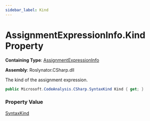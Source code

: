 ```yaml
---
sidebar_label: Kind
---
```


# AssignmentExpressionInfo\.Kind Property

**Containing Type**: [AssignmentExpressionInfo](../index.md)

**Assembly**: Roslynator\.CSharp\.dll

  
The kind of the assignment expression\.

```csharp
public Microsoft.CodeAnalysis.CSharp.SyntaxKind Kind { get; }
```

### Property Value

[SyntaxKind](https://docs.microsoft.com/en-us/dotnet/api/microsoft.codeanalysis.csharp.syntaxkind)

